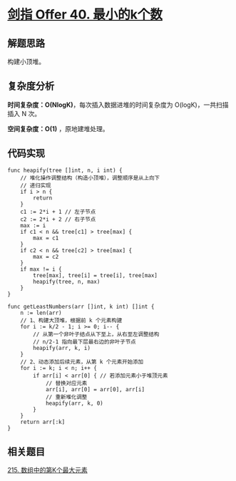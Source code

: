 # [剑指 Offer 40. 最小的k个数](https://leetcode-cn.com/problems/zui-xiao-de-kge-shu-lcof/)

## 解题思路

构建小顶堆。

## 复杂度分析

**时间复杂度：O(NlogK)**，每次插入数据进堆的时间复杂度为 O(logK)，一共扫描插入 N 次。

**空间复杂度：O(1)** ，原地建堆处理。

## 代码实现

```golang
func heapify(tree []int, n, i int) {
	// 堆化操作调整结构（构造小顶堆），调整顺序是从上向下
	// 递归实现
	if i > n {
		return
	}
	c1 := 2*i + 1 // 左子节点
	c2 := 2*i + 2 // 右子节点
	max := i
	if c1 < n && tree[c1] > tree[max] {
		max = c1
	}
	if c2 < n && tree[c2] > tree[max] {
		max = c2
	}
	if max != i {
		tree[max], tree[i] = tree[i], tree[max]
		heapify(tree, n, max)
	}
}

func getLeastNumbers(arr []int, k int) []int {
	n := len(arr)
	// 1、构建大顶堆，根据前 k 个元素构建
	for i := k/2 - 1; i >= 0; i-- {
		// 从第一个非叶子结点从下至上，从右至左调整结构
		// n/2-1 指向最下层最右边的非叶子节点
		heapify(arr, k, i)
	}
	// 2、动态添加后续元素，从第 k 个元素开始添加
	for i := k; i < n; i++ {
		if arr[i] < arr[0] { // 若添加元素小于堆顶元素
			// 替换对应元素
			arr[i], arr[0] = arr[0], arr[i]
			// 重新堆化调整
			heapify(arr, k, 0)
		}
	}
	return arr[:k]
}
```

## 相关题目

[215. 数组中的第K个最大元素](https://leetcode-cn.com/problems/kth-largest-element-in-an-array/)